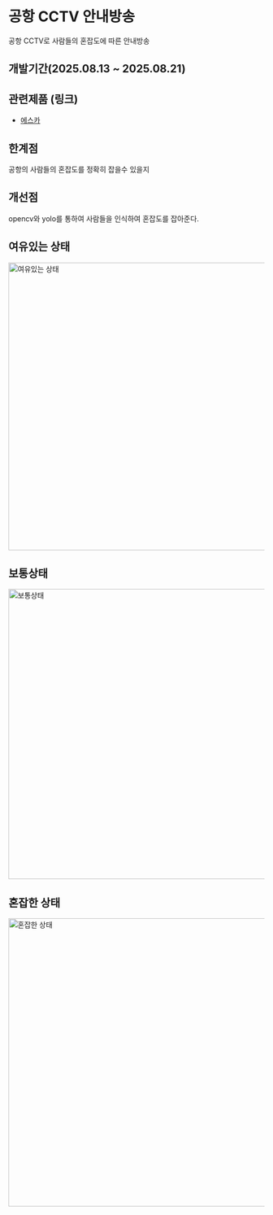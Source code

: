 공항 CCTV 안내방송
=============
공항 CCTV로 사람들의 혼잡도에 따른 안내방송

## 개발기간(2025.08.13 ~ 2025.08.21)

## 관련제품 (링크)
- [에스카](http://www.escacctv.com/bbs/board.php?bo_table=Product_01&wr_id=27)

## 한계점
공항의 사람들의 혼잡도를 정확히 잡을수 있을지 

## 개선점
opencv와 yolo를 통하여 사람들을 인식하여 혼잡도를 잡아준다.


## 여유있는 상태
<img width="960" height="566" alt="여유있는 상태" src="https://github.com/user-attachments/assets/51ef14a2-b801-4c22-ab4d-f5bfc17ce481" />

## 보통상태
<img width="961" height="571" alt="보통상태" src="https://github.com/user-attachments/assets/4f5f5d17-10b6-4c6a-abc3-4f5967f2eb1e" />

## 혼잡한 상태
<img width="952" height="567" alt="혼잡한 상태" src="https://github.com/user-attachments/assets/8b52440a-91f5-46db-9c37-8aa32055351b" />

